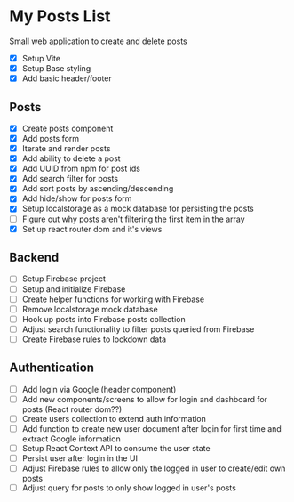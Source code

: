 # My Posts List

Small web application to create and delete posts

- [x] Setup Vite
- [x] Setup Base styling
- [x] Add basic header/footer

## Posts

- [x] Create posts component
- [x] Add posts form
- [x] Iterate and render posts
- [x] Add ability to delete a post
- [x] Add UUID from npm for post ids
- [x] Add search filter for posts
- [x] Add sort posts by ascending/descending
- [x] Add hide/show for posts form
- [x] Setup localstorage as a mock database for persisting the posts
- [ ] Figure out why posts aren't filtering the first item in the array
- [x] Set up react router dom and it's views

## Backend

- [ ] Setup Firebase project
- [ ] Setup and initialize Firebase
- [ ] Create helper functions for working with Firebase
- [ ] Remove localstorage mock database
- [ ] Hook up posts into Firebase posts collection
- [ ] Adjust search functionality to filter posts queried from Firebase
- [ ] Create Firebase rules to lockdown data

## Authentication

- [ ] Add login via Google (header component)
- [ ] Add new components/screens to allow for login and dashboard for posts (React router dom??)
- [ ] Create users collection to extend auth information
- [ ] Add function to create new user document after login for first time and extract Google information
- [ ] Setup React Context API to consume the user state
- [ ] Persist user after login in the UI
- [ ] Adjust Firebase rules to allow only the logged in user to create/edit own posts
- [ ] Adjust query for posts to only show logged in user's posts
